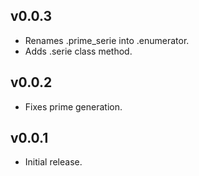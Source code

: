 ## v0.0.3

* Renames .prime_serie into .enumerator.
* Adds .serie class method.

## v0.0.2

* Fixes prime generation.

## v0.0.1

* Initial release.
